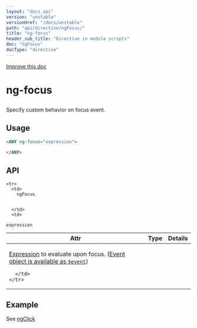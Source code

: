 ```yaml
---
layout: "docs_api"
version: "unstable"
versionHref: "/docs/unstable"
path: "api/directive/ngFocus/"
title: "ng-focus"
header_sub_title: "Directive in module scripts"
doc: "ngFocus"
docType: "directive"
---
```


<div class="improve-docs">
  <a href='https://github.com/Famous/famous-angular/edit/master/src/scripts/directives/fa-input.js#L629'>
    Improve this doc
  </a>
</div>





<h1 class="api-title">

  ng-focus



</h1>





Specify custom behavior on focus event.






  
<h2 id="usage">Usage</h2>
  
```html
<ANY ng-focus="expression">

</ANY>
```
  
  
<h2 id="api" style="clear:both;">API</h2>

<table class="table" style="margin:0;">
  <thead>
    <tr>
      <th>Attr</th>
      <th>Type</th>
      <th>Details</th>
    </tr>
  </thead>
  <tbody>
    
    <tr>
      <td>
        ngFocus
        
        
      </td>
      <td>
        
  <code>expression</code>
      </td>
      <td>
        <p><a href="guide/expression">Expression</a> to evaluate upon
focus. (<a href="guide/expression#-event-">Event object is available as <code>$event</code></a>)</p>

        
      </td>
    </tr>
    
  </tbody>
</table>

  

  



<h2 id="example">Example</h2><p>See <a href="../../../api/directive/ngClick/">ngClick</a></p>




